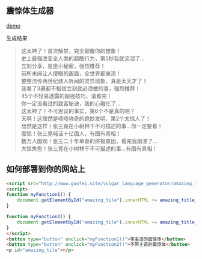
## 震惊体生成器

[demo](http://www.guofei.site/2019/09/07/amazing_title.html)

生成结果
>这太神了！首次解禁，完全颠覆你的想象！  
史上最强改变全人类的超酷行为，第5秒我就流泪了…  
立刻分享，星座小秘密，强烈推荐！  
前所未闻让人傻眼的画面，全世界都崩溃！  
整整流传两世纪骇人听闻的灵异现象，真是太天才了！  
我看了3遍都不相信立刻就必须做的事，强烈推荐！  
45个不轻易透露的超强技巧，请看完！  
你一定没看过的致富秘诀，我的心融化了…  
这太神了！不可思议的事实，第6个不是真的吧？  
天啊！这居然是啧啧称奇的绝妙发明，第2个太惊人了！  
居然是这样！张三竟在小树林干不可描述的事…你一定要看！  
震惊！张三竟喊话十亿国人，有图有真相！  
数万人围观！张三二十年单身的终极原因，看完我崩溃了...  
大惊失色！张三竟在小树林干不可描述的事…有图有真相！  


## 如何部署到你的网站上

```html
<script src="http://www.guofei.site/vulgar_language_generator/amazing_title/amazing_title.js"></script>
<script>
function myFunction1() {
    document.getElementById("amazing_tile").innerHTML += amazing_title_1();
}

function myFunction2() {
    document.getElementById("amazing_tile").innerHTML += amazing_title_2();
}
</script>
<button type="button" onclick="myFunction1()">带主语的震惊体</button>
<button type="button" onclick="myFunction2()">不带主语的震惊体</button>
<p id="amazing_tile"></p>
```